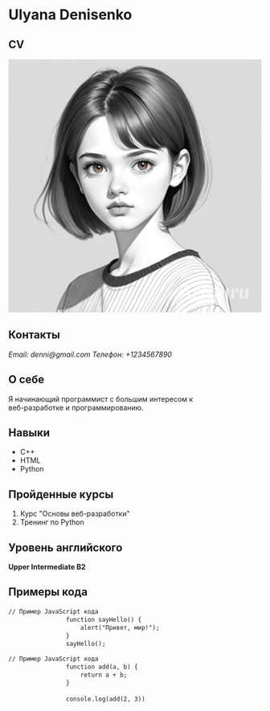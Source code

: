 # Ulyana Denisenko
## CV
![Photo](image_1_lab_1.png)
## Контакты
_Email: denni@gmail.com_
_Телефон: +1234567890_
## О себе
Я начинающий программист с большим интересом к <br>веб-разработке и программированию.
## Навыки
* C++
* HTML
* Python
## Пройденные курсы
1. Курс "Основы веб-разработки"
2. Тренинг по Python
## Уровень английского
__Upper Intermediate B2__
## Примеры кода
```
// Пример JavaScript кода
                function sayHello() {
                    alert("Привет, мир!");
                }
                sayHello();
```
```
// Пример JavaScript кода
                function add(a, b) {
                    return a + b;
                }

                console.log(add(2, 3))
```